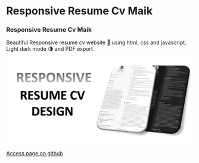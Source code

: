 # Responsive Resume Cv Maik
### Responsive Resume Cv Maik
Beautiful Responsive resume cv website 📄 using html, css and javascript. Light dark mode 🌗 and PDF export.

![Resume cv](/preview.png)

[Access page on github](https://maikcosta.github.io/ "Resume Maik Costa")
